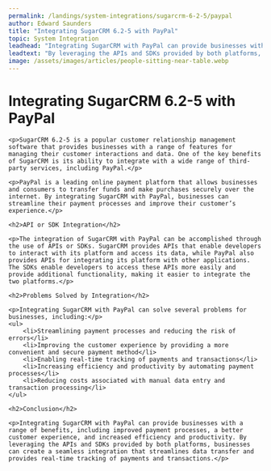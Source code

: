 ```yaml
---
permalink: /landings/system-integrations/sugarcrm-6-2-5/paypal
author: Edward Saunders
title: "Integrating SugarCRM 6.2-5 with PayPal"
topic: System Integration
leadhead: "Integrating SugarCRM with PayPal can provide businesses with a range of benefits, including improved payment processes, a better customer experience, and increased efficiency and productivity"
leadtext: "By leveraging the APIs and SDKs provided by both platforms, businesses can create a seamless integration that streamlines data transfer and provides real-time tracking of payments and transactions."
image: /assets/images/articles/people-sitting-near-table.webp
---
```

<div class="arttext">	<h1>Integrating SugarCRM 6.2-5 with PayPal</h1>

	<p>SugarCRM 6.2-5 is a popular customer relationship management software that provides businesses with a range of features for managing their customer interactions and data. One of the key benefits of SugarCRM is its ability to integrate with a wide range of third-party services, including PayPal.</p>

	<p>PayPal is a leading online payment platform that allows businesses and consumers to transfer funds and make purchases securely over the internet. By integrating SugarCRM with PayPal, businesses can streamline their payment processes and improve their customer’s experience.</p>

	<h2>API or SDK Integration</h2>

	<p>The integration of SugarCRM with PayPal can be accomplished through the use of APIs or SDKs. SugarCRM provides APIs that enable developers to interact with its platform and access its data, while PayPal also provides APIs for integrating its platform with other applications. The SDKs enable developers to access these APIs more easily and provide additional functionality, making it easier to integrate the two platforms.</p>

	<h2>Problems Solved by Integration</h2>

	<p>Integrating SugarCRM with PayPal can solve several problems for businesses, including:</p>
	<ul>
		<li>Streamlining payment processes and reducing the risk of errors</li>
		<li>Improving the customer experience by providing a more convenient and secure payment method</li>
		<li>Enabling real-time tracking of payments and transactions</li>
		<li>Increasing efficiency and productivity by automating payment processes</li>
		<li>Reducing costs associated with manual data entry and transaction processing</li>
	</ul>

	<h2>Conclusion</h2>

	<p>Integrating SugarCRM with PayPal can provide businesses with a range of benefits, including improved payment processes, a better customer experience, and increased efficiency and productivity. By leveraging the APIs and SDKs provided by both platforms, businesses can create a seamless integration that streamlines data transfer and provides real-time tracking of payments and transactions.</p>
</div>